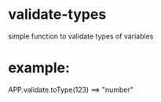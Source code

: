 # validate-types
simple function to validate types of variables
# example:
APP.validate.toType(123) ==> "number"